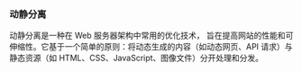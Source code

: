 ### 动静分离
动静分离是一种在 Web 服务器架构中常用的优化技术，
旨在提高网站的性能和可伸缩性。它基于一个简单的原则：将动态生成的内容（如动态网页、API 请求）与静态资源（如 HTML、CSS、JavaScript、图像文件）分开处理和分发。
